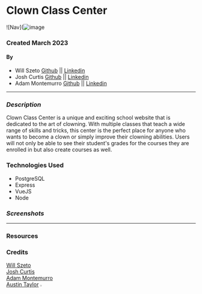 # Clown Class Center
![Nav](![image](https://user-images.githubusercontent.com/122232068/225915808-486f6cdb-43ad-40fc-b3df-85ec6debfc36.png)

### Created March 2023
#### By 
- Will Szeto [Github](https://github.com/wszeto11) || [Linkedin](https://www.linkedin.com/in/will-szeto-a449b021a/) 
- Josh Curtis [Github](https://github.com/jcurti2) || [Linkedin](https://www.linkedin.com/in/will-szeto-a449b021a/) 
- Adam Montemurro [Github](https://github.com/AdamMontemurro) || [Linkedin](https://www.linkedin.com/in/adam-montemurro/) 
***

### ***Description***
Clown Class Center is a unique and exciting school website that is dedicated to the art of clowning. With multiple classes that teach a wide range of skills and tricks, this center is the perfect place for anyone who wants to become a clown or simply improve their clowning abilities. Users will not only be able to see their student's grades for the courses they are enrolled in but also create courses as well. 

### Technologies Used
* PostgreSQL
* Express
* VueJS
* Node

### ***Screenshots***


***


### Resources 


### Credits
[Will Szeto]()<br>
[Josh Curtis]()<br>
[Adam Montemurro](https://github.com/AdamMontemurro)<br>
[Austin Taylor](https://github.com/austin-rt) <img src="https://i.imgur.com/mkwGGRb.png" width="2%" height="2%">
